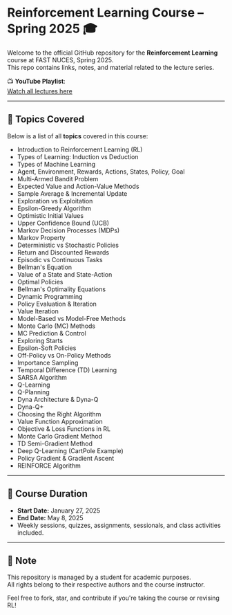 # Reinforcement Learning Course – Spring 2025 🎓

Welcome to the official GitHub repository for the **Reinforcement Learning** course at FAST NUCES, Spring 2025.  
This repo contains links, notes, and material related to the lecture series.

📺 **YouTube Playlist**:  
[Watch all lectures here](https://youtube.com/playlist?list=PLjZUumCUD_XwTTzVRK8TSwI_RsvBDZraC&si=sdaEeyAA6synccm-)

---

## 🧠 Topics Covered

Below is a list of all **topics** covered in this course:

- Introduction to Reinforcement Learning (RL)
- Types of Learning: Induction vs Deduction
- Types of Machine Learning
- Agent, Environment, Rewards, Actions, States, Policy, Goal
- Multi-Armed Bandit Problem
- Expected Value and Action-Value Methods
- Sample Average & Incremental Update
- Exploration vs Exploitation
- Epsilon-Greedy Algorithm
- Optimistic Initial Values
- Upper Confidence Bound (UCB)
- Markov Decision Processes (MDPs)
- Markov Property
- Deterministic vs Stochastic Policies
- Return and Discounted Rewards
- Episodic vs Continuous Tasks
- Bellman's Equation
- Value of a State and State-Action
- Optimal Policies
- Bellman's Optimality Equations
- Dynamic Programming
- Policy Evaluation & Iteration
- Value Iteration
- Model-Based vs Model-Free Methods
- Monte Carlo (MC) Methods
- MC Prediction & Control
- Exploring Starts
- Epsilon-Soft Policies
- Off-Policy vs On-Policy Methods
- Importance Sampling
- Temporal Difference (TD) Learning
- SARSA Algorithm
- Q-Learning
- Q-Planning
- Dyna Architecture & Dyna-Q
- Dyna-Q+
- Choosing the Right Algorithm
- Value Function Approximation
- Objective & Loss Functions in RL
- Monte Carlo Gradient Method
- TD Semi-Gradient Method
- Deep Q-Learning (CartPole Example)
- Policy Gradient & Gradient Ascent
- REINFORCE Algorithm

---

## 📅 Course Duration

- **Start Date:** January 27, 2025  
- **End Date:** May 8, 2025  
- Weekly sessions, quizzes, assignments, sessionals, and class activities included.

---

## 📌 Note

This repository is managed by a student for academic purposes.  
All rights belong to their respective authors and the course instructor.

Feel free to fork, star, and contribute if you're taking the course or revising RL!

